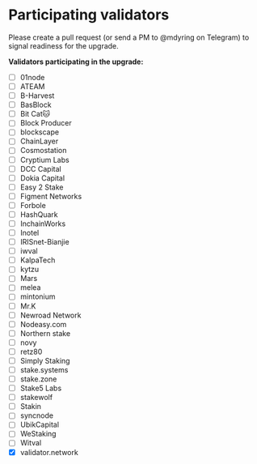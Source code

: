 # Participating validators

Please create a pull request (or send a PM to @mdyring on Telegram) to signal readiness for the upgrade.

**Validators participating in the upgrade:**
* [ ] 01node
* [ ] ATEAM
* [ ] B-Harvest
* [ ] BasBlock
* [ ] Bit Cat🐱
* [ ] Block Producer
* [ ] blockscape
* [ ] ChainLayer
* [ ] Cosmostation
* [ ] Cryptium Labs
* [ ] DCC Capital
* [ ] Dokia Capital
* [ ] Easy 2 Stake
* [ ] Figment Networks
* [ ] Forbole
* [ ] HashQuark
* [ ] InchainWorks
* [ ] Inotel
* [ ] IRISnet-Bianjie
* [ ] iwval
* [ ] KalpaTech
* [ ] kytzu
* [ ] Mars
* [ ] melea
* [ ] mintonium
* [ ] Mr.K
* [ ] Newroad Network
* [ ] Nodeasy.com
* [ ] Northern stake
* [ ] novy
* [ ] retz80
* [ ] Simply Staking
* [ ] stake.systems
* [ ] stake.zone
* [ ] Stake5 Labs
* [ ] stakewolf
* [ ] Stakin
* [ ] syncnode
* [ ] UbikCapital
* [ ] WeStaking
* [ ] Witval
* [x] validator.network